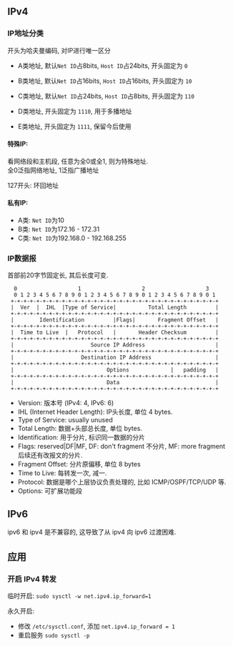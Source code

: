 ## IPv4

### IP地址分类

开头为哈夫曼编码, 对IP进行唯一区分

- A类地址, 默认`Net ID`占8bits, `Host ID`占24bits, 开头固定为 `0`

- B类地址, 默认`Net ID`占16bits, `Host ID`占16bits, 开头固定为 `10`

- C类地址, 默认`Net ID`占24bits, `Host ID`占8bits, 开头固定为 `110`

- D类地址, 开头固定为 `1110`, 用于多播地址

- E类地址, 开头固定为 `1111`, 保留今后使用

#### 特殊IP:

看网络段和主机段, 任意为全0或全1, 则为特殊地址.  
全0泛指网络地址, 1泛指广播地址  

127开头: 环回地址

#### 私有IP:

- A类: `Net ID`为10
- B类: `Net ID`为172.16 - 172.31
- C类: `Net ID`为192.168.0 - 192.168.255

### IP数据报

首部前20字节固定长, 其后长度可变.

```
  0                   1                   2                   3   
  0 1 2 3 4 5 6 7 8 9 0 1 2 3 4 5 6 7 8 9 0 1 2 3 4 5 6 7 8 9 0 1 
 +-+-+-+-+-+-+-+-+-+-+-+-+-+-+-+-+-+-+-+-+-+-+-+-+-+-+-+-+-+-+-+-+
 |  Ver  |  IHL  |Type of Service|          Total Length         |
 +-+-+-+-+-+-+-+-+-+-+-+-+-+-+-+-+-+-+-+-+-+-+-+-+-+-+-+-+-+-+-+-+
 |        Identification         |Flags|       Fragment Offset   |
 +-+-+-+-+-+-+-+-+-+-+-+-+-+-+-+-+-+-+-+-+-+-+-+-+-+-+-+-+-+-+-+-+
 |  Time to Live  |   Protocol   |       Header Checksum         |
 +-+-+-+-+-+-+-+-+-+-+-+-+-+-+-+-+-+-+-+-+-+-+-+-+-+-+-+-+-+-+-+-+
 |                        Source IP Address                      |
 +-+-+-+-+-+-+-+-+-+-+-+-+-+-+-+-+-+-+-+-+-+-+-+-+-+-+-+-+-+-+-+-+
 |                     Destination IP Address                    |
 +-+-+-+-+-+-+-+-+-+-+-+-+-+-+-+-+-+-+-+-+-+-+-+-+-+-+-+-+-+-+-+-+
 |                             Options             |   padding   |
 +-+-+-+-+-+-+-+-+-+-+-+-+-+-+-+-+-+-+-+-+-+-+-+-+-+-+-+-+-+-+-+-+
 |                             Data                              |
 +-+-+-+-+-+-+-+-+-+-+-+-+-+-+-+-+-+-+-+-+-+-+-+-+-+-+-+-+-+-+-+-+
```
- Version: 版本号 (IPv4: 4, IPv6: 6)
- IHL (Internet Header Length):  IP头长度, 单位 4 bytes.
- Type of Service: usually unused
- Total Length: 数据+头部总长度, 单位 bytes.
- Identification: 用于分片, 标识同一数据的分片
- Flags: reserved|DF|MF, DF: don't fragment 不分片, MF: more fragment 后续还有改报文的分片.
- Fragment Offset: 分片原偏移, 单位 8 bytes
- Time to Live: 每转发一次, 减一.
- Protocol: 数据是哪个上层协议负责处理的, 比如 ICMP/OSPF/TCP/UDP 等.
- Options: 可扩展功能段

## IPv6

ipv6 和 ipv4 是不兼容的, 这导致了从 ipv4 向 ipv6 过渡困难.

## 应用

### 开启 IPv4 转发

临时开启: `sudo sysctl -w net.ipv4.ip_forward=1`

永久开启: 

- 修改 `/etc/sysctl.conf`, 添加 `net.ipv4.ip_forward = 1`
- 重启服务 `sudo sysctl -p`

